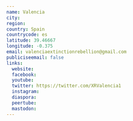 ```yaml
---
name: Valencia
city:
region:
country: Spain
countrycode: es
latitude: 39.46667
longitude: -0.375
email: valenciaextinctionrebellion@gmail.com
publiciseemail: false
links:
  website:
  facebook:
  youtube:
  twitter: https://twitter.com/XRValencia1
  instagram:
  diaspora:
  peertube:
  mastodon:
---
```

